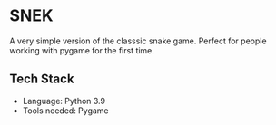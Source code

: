 # SNEK
A very simple version of the classsic snake game. Perfect for people working with pygame for the first time.
## Tech Stack
- Language: Python 3.9
- Tools needed: Pygame
